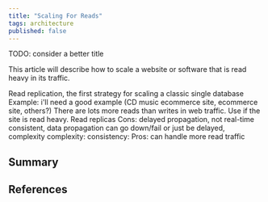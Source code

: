 ```yaml
---
title: "Scaling For Reads"
tags: architecture
published: false
---
```


TODO: consider a better title

This article will describe how to scale a website or software that is read heavy in its traffic.

Read replication, the first strategy for scaling a classic single database
Example: i'll need a good example (CD music ecommerce site, ecommerce site, others?)
There are lots more reads than writes in web traffic. Use if the site is read heavy.
Read replicas
Cons: delayed propagation, not real-time consistent, data propagation can go down/fail or just be delayed, complexity
  complexity: 
  consistency:
Pros: can handle more read traffic

## Summary

## References

[](https://.../)
